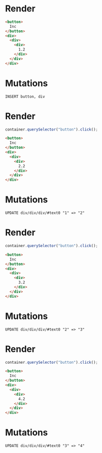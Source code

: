# Render
```html
<button>
  Inc
</button>
<div>
  <div>
    <div>
      1.2
    </div>
  </div>
</div>
```

# Mutations
```
INSERT button, div
```

# Render
```js
container.querySelector("button").click();
```
```html
<button>
  Inc
</button>
<div>
  <div>
    <div>
      2.2
    </div>
  </div>
</div>
```

# Mutations
```
UPDATE div/div/div/#text0 "1" => "2"
```

# Render
```js
container.querySelector("button").click();
```
```html
<button>
  Inc
</button>
<div>
  <div>
    <div>
      3.2
    </div>
  </div>
</div>
```

# Mutations
```
UPDATE div/div/div/#text0 "2" => "3"
```

# Render
```js
container.querySelector("button").click();
```
```html
<button>
  Inc
</button>
<div>
  <div>
    <div>
      4.2
    </div>
  </div>
</div>
```

# Mutations
```
UPDATE div/div/div/#text0 "3" => "4"
```
